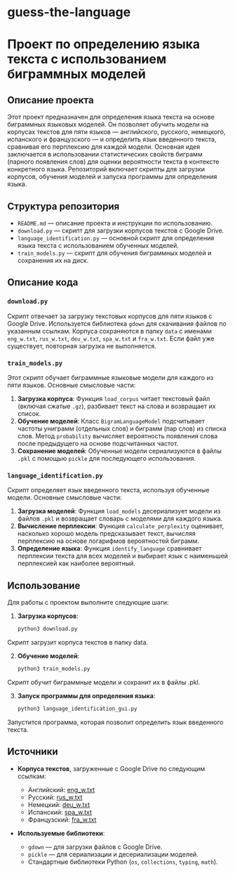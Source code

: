 # guess-the-language
# Проект по определению языка текста с использованием биграммных моделей

## Описание проекта

Этот проект предназначен для определения языка текста на основе биграммных языковых моделей. Он позволяет обучить модели на корпусах текстов для пяти языков — английского, русского, немецкого, испанского и французского — и определить язык введенного текста, сравнивая его перплексию для каждой модели. Основная идея заключается в использовании статистических свойств биграмм (парного появления слов) для оценки вероятности текста в контексте конкретного языка. Репозиторий включает скрипты для загрузки корпусов, обучения моделей и запуска программы для определения языка.

## Структура репозитория

- `README.md` — описание проекта и инструкции по использованию.
- `download.py` — скрипт для загрузки корпусов текстов с Google Drive.
- `language_identification.py` — основной скрипт для определения языка текста с использованием обученных моделей.
- `train_models.py` — скрипт для обучения биграммных моделей и сохранения их на диск.

## Описание кода

### `download.py`

Скрипт отвечает за загрузку текстовых корпусов для пяти языков с Google Drive. Используется библиотека `gdown` для скачивания файлов по указанным ссылкам. Корпуса сохраняются в папку `data` с именами `eng_w.txt`, `rus_w.txt`, `deu_w.txt`, `spa_w.txt` и `fra_w.txt`. Если файл уже существует, повторная загрузка не выполняется.

### `train_models.py`

Этот скрипт обучает биграммные языковые модели для каждого из пяти языков. Основные смысловые части:

1. **Загрузка корпуса**: Функция `load_corpus` читает текстовый файл (включая сжатые `.gz`), разбивает текст на слова и возвращает их список.
2. **Обучение моделей**: Класс `BigramLanguageModel` подсчитывает частоты униграмм (отдельных слов) и биграмм (пар слов) из списка слов. Метод `probability` вычисляет вероятность появления слова после предыдущего на основе подсчитанных частот.
3. **Сохранение моделей**: Обученные модели сериализуются в файлы `.pkl` с помощью `pickle` для последующего использования.

### `language_identification.py`

Скрипт определяет язык введенного текста, используя обученные модели. Основные смысловые части:

1. **Загрузка моделей**: Функция `load_models` десериализует модели из файлов `.pkl` и возвращает словарь с моделями для каждого языка.
2. **Вычисление перплексии**: Функция `calculate_perplexity` оценивает, насколько хорошо модель предсказывает текст, вычисляя перплексию на основе логарифмов вероятностей биграмм.
3. **Определение языка**: Функция `identify_language` сравнивает перплексии текста для всех моделей и выбирает язык с наименьшей перплексией как наиболее вероятный.

## Использование

Для работы с проектом выполните следующие шаги:

1. **Загрузка корпусов**:
   ```bash
   python3 download.py
Скрипт загрузит корпуса текстов в папку data.

2. **Обучение моделей**:
   ```bash
   python3 train_models.py
Скрипт обучит биграммные модели и сохранит их в файлы .pkl.

3. **Запуск программы для определения языка**:
   ```bash
   python3 language_identification_gui.py
Запустится программа, которая позволит определить язык введенного текста.

## Источники

- **Корпуса текстов**, загруженные с Google Drive по следующим ссылкам:
  - Английский: [eng_w.txt](https://drive.google.com/uc?id=1MOdBYmKczmadRDLH1sMUYbBWtWhTFp9O)
  - Русский: [rus_w.txt](https://drive.google.com/uc?id=1H257C5Nf3-IsQ41HeNpYaPhgGXXGnrjU)
  - Немецкий: [deu_w.txt](https://drive.google.com/uc?id=1BKcdCKrYwy00XklRdf5FVkHYCOtOfgJF)
  - Испанский: [spa_w.txt](https://drive.google.com/uc?id=19Rcyk1zZOuai9Oh8N5f0szvjAW8lQzeY)
  - Французский: [fra_w.txt](https://drive.google.com/uc?id=12kMibFwZCxSfiyQczdbX4bYay3tCJvx8)

- **Используемые библиотеки**:
  - `gdown` — для загрузки файлов с Google Drive.
  - `pickle` — для сериализации и десериализации моделей.
  - Стандартные библиотеки Python (`os`, `collections`, `typing`, `math`).
